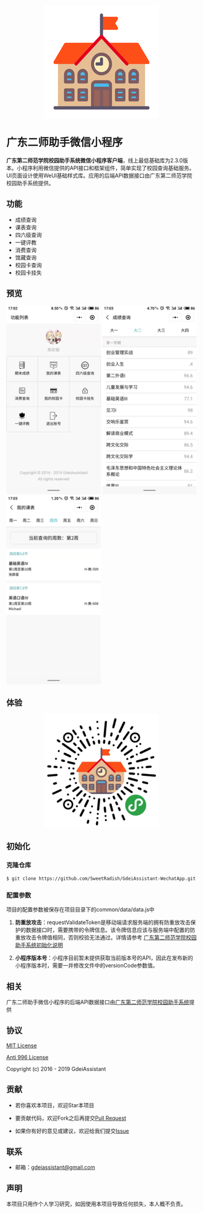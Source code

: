 <p align="center">
  <img width="300" src="./github/logo.png">
</p>

# 广东二师助手微信小程序

**广东第二师范学院校园助手系统微信小程序客户端**，线上最低基础库为2.3.0版本。小程序利用微信提供的API接口和框架组件，简单实现了校园查询基础服务。UI页面设计使用WeUI基础样式库。应用的后端API数据接口由广东第二师范学院校园助手系统提供。

## 功能

- 成绩查询
- 课表查询
- 四六级查询
- 一键评教
- 消费查询
- 馆藏查询
- 校园卡查询
- 校园卡挂失

## 预览

<p>
  <img width="250" src="./github/screenshot_01.jpg">
  <img width="250" src="./github/screenshot_02.jpg">
  <img width="250" src="./github/screenshot_03.jpg">
</p>

## 体验

<p align="center">
  <img width="300" src="./github/qrcode.jpg">
</p>

## 初始化

### 克隆仓库

```bash
$ git clone https://github.com/SweetRadish/GdeiAssistant-WechatApp.git
```

### 配置参数

项目的配置参数被保存在项目目录下的common/data/data.js中

1. **防重放攻击**：requestValidateToken是移动端请求服务端的拥有防重放攻击保护的数据接口时，需要携带的令牌信息。该令牌信息应该与服务端中配置的防重放攻击令牌值相同，否则校验无法通过。详情请参考 [广东第二师范学院校园助手系统初始化说明](https://github.com/SweetRadish/GdeiAssistant/blob/master/README.md#%E5%88%9D%E5%A7%8B%E5%8C%96)

2. **小程序版本号**：小程序目前暂未提供获取当前版本号的API，因此在发布新的小程序版本时，需要一并修改文件中的versionCode参数值。

## 相关

广东二师助手微信小程序的后端API数据接口由[广东第二师范学院校园助手系统](https://github.com/SweetRadish/GdeiAssistant)提供

## 协议

[MIT License](http://opensource.org/licenses/MIT)

[Anti 996 License](https://github.com/996icu/996.ICU/blob/master/LICENSE)

Copyright (c) 2016 - 2019 GdeiAssistant

## 贡献

- 若你喜欢本项目，欢迎Star本项目

- 要贡献代码，欢迎Fork之后再提交[Pull Request](https://github.com/SweetRadish/GdeiAssistant-WechatApp/pulls)

- 如果你有好的意见或建议，欢迎给我们提交[Issue](https://github.com/SweetRadish/GdeiAssistant-WechatApp/issues)

## 联系

- 邮箱：[gdeiassistant@gmail.com](mailto:gdeiassistant@gmail.com)

## 声明

本项目只用作个人学习研究，如因使用本项目导致任何损失，本人概不负责。
